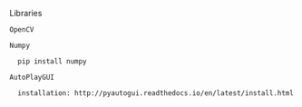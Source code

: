 Libraries

    OpenCV
  
    Numpy
      
      pip install numpy
  
    AutoPlayGUI
    
      installation: http://pyautogui.readthedocs.io/en/latest/install.html
